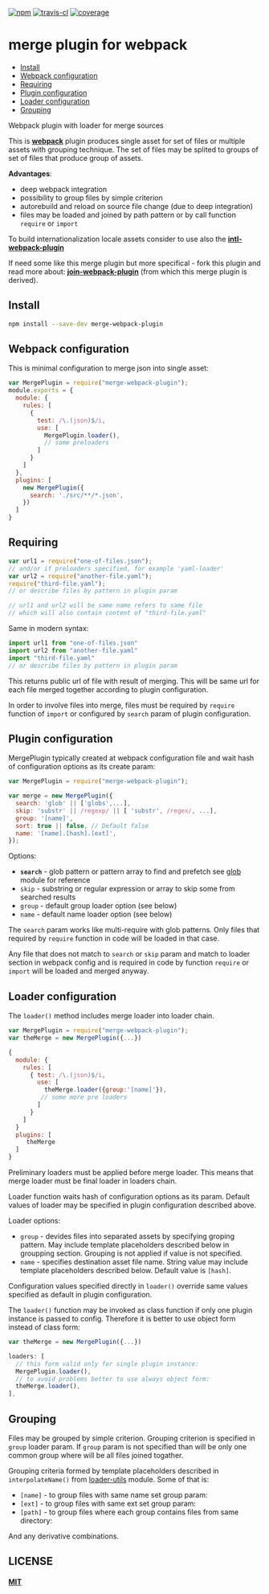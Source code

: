 [![npm][npm-image]][npm-url]
[![travis-cl][travis-image]][travis-url]
[![coverage][cover-image]][cover-url]

# merge plugin for webpack


- [Install](#install)
- [Webpack configuration](#webpack-configuration)
- [Requiring](#requiring)
- [Plugin configuration](#plugin-configuration)
- [Loader configuration](#loader-configuration)
- [Grouping](#grouping)


Webpack plugin with loader for merge sources

This is **[webpack](https://webpack.js.org/)** plugin produces single asset
for set of files or multiple assets with grouping technique. The set of files
may be splited to groups of set of files that produce group of assets.


**Advantages**:

* deep webpack integration
* possibility to group files by simple criterion
* autorebuild and reload on source file change (due to deep integration)
* files may be loaded and joined by path pattern or by call function
  `require` or `import`


To build internationalization locale assets consider to use also
the **[intl-webpack-plugin](https://github.com/oklas/intl-webpack-plugin)**

If need some like this merge plugin but more specifical - fork this plugin
and read more about:
**[join-webpack-plugin](https://github.com/oklas/join-webpack-plugin)**
(from which this merge plugin is derived).


## Install

```bash
npm install --save-dev merge-webpack-plugin
```


## Webpack configuration

This is minimal configuration to merge json into single asset:

``` javascript
var MergePlugin = require("merge-webpack-plugin");
module.exports = {
  module: {
    rules: [
      {
        test: /\.(json)$/i,
        use: [
          MergePlugin.loader(),
          // some preloaders
        ]
      }
    ]
  },
  plugins: [
    new MergePlugin({
      search: './src/**/*.json',
    })
  ]
}
```


## Requiring

``` javascript
var url1 = require("one-of-files.json");
// and/or if preloaders specified, for example 'yaml-loader'
var url2 = require("another-file.yaml");
require("third-file.yaml");
// or describe files by pattern in plugin param

// url1 and url2 will be same name refers to same file
// which will also contain content of "third-file.yaml"
```

Same in modern syntax:

``` jsx
import url1 from "one-of-files.json"
import url2 from "another-file.yaml"
import "third-file.yaml"
// or describe files by pattern in plugin param
```


This returns public url of file with result of merging.
This will be same url for each file merged together
according to plugin configuration.

In order to involve files into merge, files must be required by `require`
function of `import` or configured by `search` param of plugin configuration.


## Plugin configuration

MergePlugin typically created at webpack configuration file and
wait hash of configuration options as its create param:

``` javascript
var MergePlugin = require("merge-webpack-plugin");

var merge = new MergePlugin({
  search: 'glob' || ['globs',...],
  skip: 'substr' || /regexp/ || [ 'substr', /regex/, ...],
  group: '[name]',
  sort: true || false, // Default false
  name: '[name].[hash].[ext]',
});
```

Options:

* **`search`** - glob pattern or pattern array to find and prefetch
  see [glob](https://www.npmjs.com/package/glob) module for reference
* `skip` - substring or regular expression or array to skip some from searched results
* `group` - default group loader option (see below)
* `name` - default name loader option (see below)

The `search` param works like multi-require with glob patterns.
Only files that required by `require` function in code
will be loaded in that case.

Any file that does not match to `search` or `skip` param and
match to loader section in webpack config and is required in code
by function `require` or `import` will be loaded and merged anyway.


## Loader configuration

The `loader()` method includes merge loader into loader chain.

``` javascript
var MergePlugin = require("merge-webpack-plugin");
var theMerge = new MergePlugin({...})

{
  module: {
    rules: [
      { test: /\.(json)$/i,
        use: [
          theMerge.loader({group:'[name]'}),
         // some more pre loaders
        ]
      }
    ]
  }
  plugins: [
     theMerge
  ]
}

```

Preliminary loaders must be applied before merge loader. This means that
merge loader must be final loader in loaders chain.

Loader function waits hash of configuration options as its param.
Default values of loader may be specified in plugin configuration
described above.

Loader options:

* `group` - devides files into separated assets by specifying
  groping pattern. May include template placeholders described
  below in groupping section. Grouping is not applied if
  value is not specified.
* `name` - specifies destination asset file name. String value
  may include template placeholders described below. Default
  value is `[hash]`.

Configuration values specified directly in `loader()` override
same values specified as default in plugin configuration.


The `loader()` function may be invoked as class function if only one plugin
instance is passed to config. Therefore it is better to use object form
instead of class form:

``` javascript
var theMerge = new MergePlugin({...})

loaders: [
  // this form valid only for single plugin instance:
  MergePlugin.loader(),
  // to avoid problems better to use always object form:
  theMerge.loader(),
],
```


## Grouping

Files may be grouped by simple criterion. Grouping criterion is
specified in `group` loader param. If `group` param is not
specified than will be only one common group where will be
all files joined togather.

Grouping criteria formed by template placeholders described
in `interpolateName()` from [loader-utils](https://github.com/webpack/loader-utils#interpolatename) module.
Some of that is:

* `[name]` - to group files with same name set group param:
* `[ext]` - to group files with same ext set group param:
* `[path]` - to group files where each group contains files from same directory:

And any derivative combinations.


## LICENSE

#### [MIT](./LICENSE.md)

[npm-image]: https://img.shields.io/npm/v/merge-webpack-plugin.svg
[npm-url]: https://npmjs.com/package/merge-webpack-plugin
[travis-image]: https://travis-ci.org/oklas/merge-webpack-plugin.svg
[travis-url]: https://travis-ci.org/oklas/merge-webpack-plugin
[cover-image]: https://img.shields.io/codecov/c/github/oklas/merge-webpack-plugin.svg
[cover-url]: https://codecov.io/gh/oklas/merge-webpack-plugin
